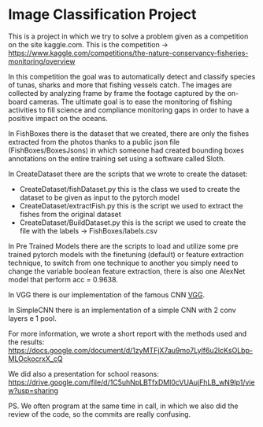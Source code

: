 # Image Classification Project
This is a project in which we try to solve a problem given as a competition on the site kaggle.com.
This is the competition -> https://www.kaggle.com/competitions/the-nature-conservancy-fisheries-monitoring/overview

In this competition the goal was to automatically detect and classify species of tunas, sharks and more that fishing vessels catch. The images are collected by analyzing frame by frame the footage captured by the on-board cameras. The ultimate goal is to ease the monitoring of fishing activities to fill science and compliance monitoring gaps in order to have a positive impact on the oceans.

In FishBoxes there is the dataset that we created, there are only the fishes extracted from the photos thanks to a public json file (FishBoxes/BoxesJsons) in which someone had created bounding boxes annotations on the entire training set using a software called Sloth. 

In CreateDataset there are the scripts that we wrote to create the dataset:
  - CreateDataset/fishDataset.py   this is the class we used to create the dataset to be given as input to the pytorch model 
  - CreateDataset/extractFish.py   this is the script we used to extract the fishes from the original dataset
  - CreateDataset/BuildDataset.py   this is the script we used to create the file with the labels -> FishBoxes/labels.csv

In Pre Trained Models there are the scripts to load and utilize some pre trained pytorch models with the finetuning (default) or feature extraction technique, to switch from one technique to another you simply need to change the variable boolean feature extraction, there is also one AlexNet model that perform acc = 0.9638.

In VGG there is our implementation of the famous CNN [VGG](https://arxiv.org/pdf/1409.1556.pdf).

In SimpleCNN there is an implementation of a simple CNN with 2 conv layers e 1 pool.

For more information, we wrote a short report with the methods used and the results:  
https://docs.google.com/document/d/1zyMTFjX7au9mo7Lylf6u2lcKsOLbp-MLOckocrxX_cQ

We did also a presentation for school reasons:
https://drive.google.com/file/d/1C5uhNpLBTfxDMl0cVUAujFhLB_wN9Ip1/view?usp=sharing

PS. We often program at the same time in call, in which we also did the review of the code, so the commits are really confusing.
